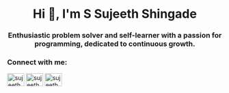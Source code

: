 <h1 align="center">Hi 👋, I'm S Sujeeth Shingade</h1>
<h3 align="center">Enthusiastic problem solver and self-learner with a passion for programming, dedicated to continuous growth.</h3>
<h3 align="left">Connect with me:</h3>
<p align="left">
<a href="https://twitter.com/sujeethshingade" target="blank"><img align="center" src="https://raw.githubusercontent.com/rahuldkjain/github-profile-readme-generator/master/src/images/icons/Social/twitter.svg" alt="sujeethshingade" height="30" width="40" /></a>
<a href="https://linkedin.com/in/sujeethshingade" target="blank"><img align="center" src="https://raw.githubusercontent.com/rahuldkjain/github-profile-readme-generator/master/src/images/icons/Social/linked-in-alt.svg" alt="sujeethshingade" height="30" width="40" /></a>
<a href="https://instagram.com/sujeethshingade" target="blank"><img align="center" src="https://raw.githubusercontent.com/rahuldkjain/github-profile-readme-generator/master/src/images/icons/Social/instagram.svg" alt="sujeethshingade" height="30" width="40" /></a>
</p>
